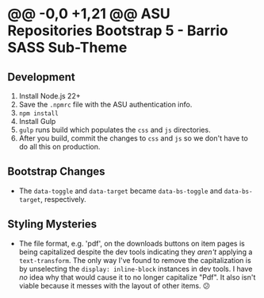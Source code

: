 @@ -0,0 +1,21 @@
ASU Repositories Bootstrap 5 - Barrio SASS Sub-Theme
====================================================

## Development

1. Install Node.js 22+
1. Save the `.npmrc` file with the ASU authentication info.
1. `npm install`
1. Install Gulp
1. `gulp` runs build which populates the `css` and `js` directories.
1. After you build, commit the changes to `css` and `js` so we don't have to do all this on production.

## Bootstrap Changes

- The `data-toggle` and `data-target` became `data-bs-toggle` and `data-bs-target`, respectively.

## Styling Mysteries

- The file format, e.g. 'pdf', on the downloads buttons on item pages is being capitalized despite the dev tools indicating they *aren't* applying a `text-transform`. The only way I've found to remove the capitalization is by unselecting the `display: inline-block` instances in dev tools. I have *no* idea why that would cause it to no longer capitalize "Pdf". It also isn't viable because it messes with the layout of other items. 😕
